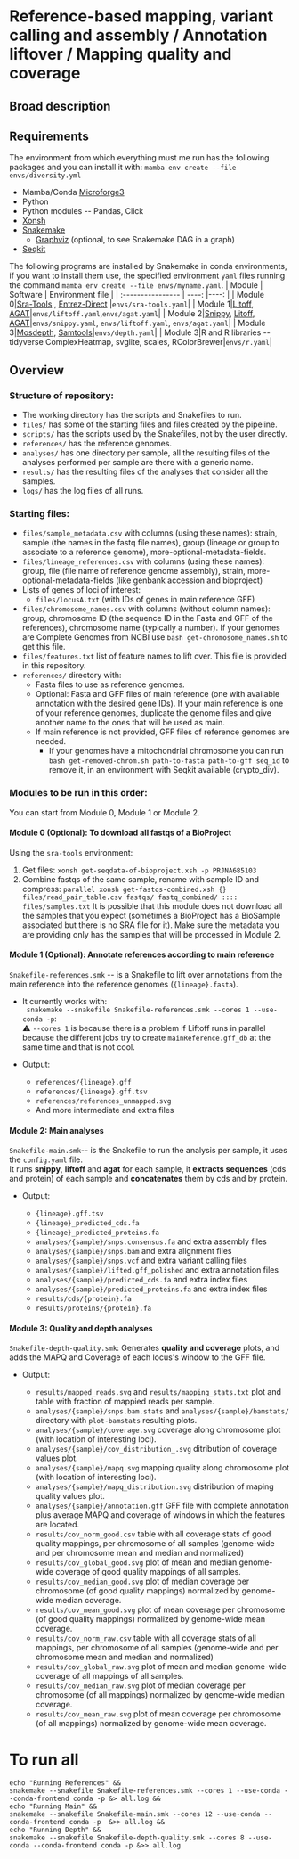 
# Reference-based mapping, variant calling and assembly / Annotation liftover / Mapping quality and coverage

## Broad description


## Requirements

The environment from which everything must me run has the following packages and you can install it with: `mamba env create --file envs/diversity.yml`
* Mamba/Conda [Microforge3](https://mamba.readthedocs.io/en/latest/installation/mamba-installation.html)
* Python
* Python modules -- Pandas, Click
* [Xonsh](https://xon.sh/)
* [Snakemake](https://snakemake.github.io/)
  * [Graphviz](https://graphviz.org/) (optional, to see Snakemake DAG in a graph) 
* [Seqkit](https://bioinf.shenwei.me/seqkit/)

The following programs are installed by Snakemake in conda environments, if you want to install them use, the specified environment `yaml` files running the command `mamba env create --file envs/myname.yaml`.
| Module | Software | Environment file |
| :---------------- | ----: |----: |
| Module 0|[Sra-Tools](https://github.com/ncbi/sra-tools) , [Entrez-Direct](https://www.ncbi.nlm.nih.gov/books/NBK25501/) |`envs/sra-tools.yaml`|
| Module 1|[Litoff](https://github.com/agshumate/Liftoff), [AGAT](https://github.com/NBISweden/AGAT)|`envs/liftoff.yaml`,`envs/agat.yaml`|
| Module 2|[Snippy](https://github.com/tseemann/snippy), [Litoff](https://github.com/agshumate/Liftoff), [AGAT](https://github.com/NBISweden/AGAT)|`envs/snippy.yaml`, `envs/liftoff.yaml`, `envs/agat.yaml`|
| Module 3|[Mosdepth](https://github.com/brentp/mosdepth), [Samtools](https://www.htslib.org/)|`envs/depth.yaml`|
| Module 3|R and R libraries -- tidyverse ComplexHeatmap, svglite, scales, RColorBrewer|`envs/r.yaml`|

## Overview  

### Structure of repository:  
  * The working directory has the scripts and Snakefiles to run.  
  * `files/` has some of the starting files and files created by the pipeline.
  * `scripts/` has the scripts used by the Snakefiles, not by the user directly.  
  * `references/` has the reference genomes.  
  * `analyses/` has one directory per sample, all the resulting files of the analyses performed per sample are there with a generic name.  
  * `results/` has the resulting files of the analyses that consider all the samples.  
  * `logs/` has the log files of all runs.  

### Starting files: 
  * `files/sample_metadata.csv` with columns (using these names): strain, sample (the names in the fastq file names), group (lineage or group to associate to a reference genome), more-optional-metadata-fields.
  * `files/lineage_references.csv` with columns (using these names): group, file (file name of reference genome assembly), strain, more-optional-metadata-fields (like genbank accession and bioproject)
  * Lists of genes of loci of interest:  
    * `files/locusA.txt` (with IDs of genes in main reference GFF)
  * `files/chromosome_names.csv` with columns (without column names): group, chromosome ID (the sequence ID in the Fasta and GFF of the references), chromosome name (typically a number). If your genomes are Complete Genomes from NCBI use `bash get-chromosome_names.sh` to get this file.
  * `files/features.txt` list of feature names to lift over. This file is provided in this repository.
  * `references/` directory with:
    * Fasta files to use as reference genomes.
    * Optional: Fasta and GFF files of main reference (one with available annotation with the desired gene IDs). If your main reference is one of your reference genomes, duplicate the genome files and give another name to the ones that will be used as main.
    * If main reference is not provided, GFF files of reference genomes are needed.
      * If your genomes have a mitochondrial chromosome you can run `bash get-removed-chrom.sh path-to-fasta path-to-gff seq_id` to remove it, in an environment with Seqkit available (crypto_div).


### Modules to be run in this order:
You can start from Module 0, Module 1 or Module 2.

#### Module 0 (Optional): To download all fastqs of a BioProject
Using the `sra-tools` environment:
1. Get files: `xonsh get-seqdata-of-bioproject.xsh -p PRJNA685103`   
2. Combine fastqs of the same sample, rename with sample ID and compress:
   `parallel xonsh get-fastqs-combined.xsh {} files/read_pair_table.csv fastqs/ fastq_combined/ :::: files/samples.txt`
It is possible that this module does not download all the samples that you expect (sometimes a BioProject has a BioSample associated but there is no SRA file for it). Make sure the metadata you are providing only 
has the samples that will be processed in Module 2.

#### Module 1 (Optional): Annotate references according to main reference
`Snakefile-references.smk` -- is a Snakefile to lift over annotations from the main reference into the reference genomes (`{lineage}.fasta`).  
   * It currently works with:  
  ` snakemake --snakefile Snakefile-references.smk --cores 1 --use-conda -p`:  
      ⚠️ `--cores 1` is because there is a problem if Liftoff runs in parallel because the different jobs try to create `mainReference.gff_db` at the same time and that is not cool.     
  * Output:  

      *  `references/{lineage}.gff`
      *  `references/{lineage}.gff.tsv`
      *  `references/references_unmapped.svg`
      * And more intermediate and extra files

#### Module 2: Main analyses
`Snakefile-main.smk`-- is the Snakefile to run the analysis per sample, it uses the `config.yaml` file.   
It runs **snippy**, **liftoff** and **agat** for each sample, it **extracts sequences** (cds and protein) of each sample and **concatenates** them by cds and by protein.

  * Output:  
    
      * `{lineage}.gff.tsv`
      * `{lineage}_predicted_cds.fa`
      * `{lineage}_predicted_proteins.fa`
      * `analyses/{sample}/snps.consensus.fa` and extra assembly files    
      * `analyses/{sample}/snps.bam` and extra alignment files  
      * `analyses/{sample}/snps.vcf` and extra variant calling files  
      * `analyses/{sample}/lifted.gff_polished` and extra annotation files  
      * `analyses/{sample}/predicted_cds.fa`  and extra index files
      * `analyses/{sample}/predicted_proteins.fa`  and extra index files
      * `results/cds/{protein}.fa`
      * `results/proteins/{protein}.fa`

#### Module 3: Quality and depth analyses
`Snakefile-depth-quality.smk`: Generates **quality and coverage** plots, and adds the MAPQ and Coverage of each locus's window to the GFF file.  
   * Output:  
  
     * `results/mapped_reads.svg` and `results/mapping_stats.txt` plot and table with fraction of mappied reads per sample.  
     * `analyses/{sample}/snps.bam.stats` and `analyses/{sample}/bamstats/` directory with `plot-bamstats` resulting plots.  
     * `analyses/{sample}/coverage.svg` coverage along chromosome plot (with location of interesting loci).  
     * `analyses/{sample}/cov_distribution_.svg` ditribution of coverage values plot.  
     * `analyses/{sample}/mapq.svg` mapping quality along chromosome plot (with location of interesting loci).  
     * `analyses/{sample}/mapq_distribution.svg` distribution of maping quality values plot.    
     * `analyses/{sample}/annotation.gff` GFF file with complete annotation plus average MAPQ and coverage of windows in which the features are located.    
     * `results/cov_norm_good.csv` table with all coverage stats of good quality mappings, per chromosome of all samples (genome-wide and per chromosome mean and median and normalized) 
     * `results/cov_global_good.svg` plot of mean and median genome-wide coverage of good quality mappings of all samples.
     * `results/cov_median_good.svg` plot of median coverage per chromosome (of good quality mappings) normalized by genome-wide median coverage.
     * `results/cov_mean_good.svg` plot of mean coverage per chromosome (of good quality mappings) normalized by genome-wide mean coverage.
     * `results/cov_norm_raw.csv` table with all coverage stats of all mappings, per chromosome of all samples (genome-wide and per chromosome mean and median and normalized) 
     * `results/cov_global_raw.svg` plot of mean and median genome-wide coverage of all mappings of all samples.
     * `results/cov_median_raw.svg` plot of median coverage per chromosome (of all mappings) normalized by genome-wide median coverage.
     * `results/cov_mean_raw.svg` plot of mean coverage per chromosome (of all mappings) normalized by genome-wide mean coverage.
 
# To run all

```
echo "Running References" &&
snakemake --snakefile Snakefile-references.smk --cores 1 --use-conda --conda-frontend conda -p &> all.log &&
echo "Running Main" &&
snakemake --snakefile Snakefile-main.smk --cores 12 --use-conda --conda-frontend conda -p  &>> all.log &&
echo "Running Depth" &&
snakemake --snakefile Snakefile-depth-quality.smk --cores 8 --use-conda --conda-frontend conda -p &>> all.log
```
